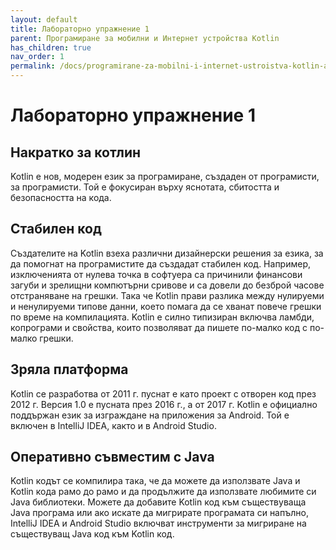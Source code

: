 ```yaml
---
layout: default
title: Лабораторно упражнение 1
parent: Програмиране за мобилни и Интернет устройства Kotlin
has_children: true
nav_order: 1
permalink: /docs/programirane-za-mobilni-i-internet-ustroistva-kotlin-аео/laboratorno-uprazhnenie-1
---
```


# Лабораторно упражнение 1

## Накратко за котлин

Kotlin е нов, модерен език за програмиране, създаден от програмисти, за програмисти. Той е фокусиран върху яснотата, сбитостта и безопасността на кода.

## Стабилен код

Създателите на Kotlin взеха различни дизайнерски решения за езика, за да помогнат на програмистите да създадат стабилен код. Например, изключенията от нулева точка в софтуера са причинили финансови загуби и зрелищни компютърни сривове и са довели до безброй часове отстраняване на грешки. Така че Kotlin прави разлика между нулируеми и ненулируеми типове данни, което помага да се хванат повече грешки по време на компилацията. Kotlin е силно типизиран включва ламбди, копрограми и свойства, които позволяват да пишете по-малко код с по-малко грешки.

## Зряла платформа

Kotlin се разработва от 2011 г. пуснат е като проект с отворен код през 2012 г. Версия 1.0 е пусната през 2016 г., а от 2017 г. Kotlin е официално поддържан език за изграждане на приложения за Android. Той е включен в IntelliJ IDEA, както и в Android Studio.

## Оперативно съвместим с Java

Kotlin кодът се компилира така, че да можете да използвате Java и Kotlin кода рамо до рамо и да продължите да използвате любимите си Java библиотеки. Можете да добавите Kotlin код към съществуваща Java програма или ако искате да мигрирате програмата си напълно, IntelliJ IDEA и Android Studio включват инструменти за мигриране на съществуващ Java код към Kotlin код.